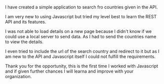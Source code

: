 I have created a simple application to search fro countries given in the API.

I am very new to using Javascript but tried my level best to learn the REST API and its features.

I was not able to load details on a new page because I didn't know if we could use a local server to send data. As I had to send the countries name to view the details. 

I even tried to include the url of the search country and redirect to it but as I am new to the API and Javascript itself I could not fulfill the requirements.

Thank you for the opportunity, this is the first time I worked with Javascript and if given further chances I will learna and improve with your organization.
